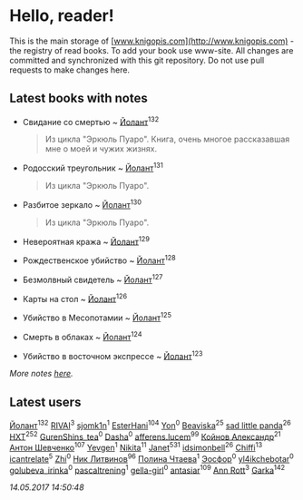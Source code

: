 # Hello, reader!
This is the main storage of [www.knigopis.com](http://www.knigopis.com) - the registry of read books.
To add your book use www-site. All changes are committed and synchronized with this git repository.
Do not use pull requests to make changes here.


## Latest books with notes
* Свидание со смертью ~ [Йолант](users/104/104690883692185089260-google)<sup>132</sup>
    > Из цикла "Эркюль Пуаро". Книга, очень многое рассказавшая мне о моей и чужих жизнях.

* Родосский треугольник ~ [Йолант](users/104/104690883692185089260-google)<sup>131</sup>
    > Из цикла "Эркюль Пуаро".

* Разбитое зеркало ~ [Йолант](users/104/104690883692185089260-google)<sup>130</sup>
    > Из цикла "Эркюль Пуаро".

* Невероятная кража ~ [Йолант](users/104/104690883692185089260-google)<sup>129</sup>

* Рождественское убийство ~ [Йолант](users/104/104690883692185089260-google)<sup>128</sup>

* Безмолвный свидетель ~ [Йолант](users/104/104690883692185089260-google)<sup>127</sup>

* Карты на стол ~ [Йолант](users/104/104690883692185089260-google)<sup>126</sup>

* Убийство в Месопотамии ~ [Йолант](users/104/104690883692185089260-google)<sup>125</sup>

* Смерть в облаках ~ [Йолант](users/104/104690883692185089260-google)<sup>124</sup>

* Убийство в восточном экспрессе ~ [Йолант](users/104/104690883692185089260-google)<sup>123</sup>


_More notes [here](latest_books_with_notes.md)._


## Latest users
[Йолант](users/104/104690883692185089260-google)<sup>132</sup> 
[RIVAI](users/105/105617470861273678190-google)<sup>3</sup> 
[sjomk1n](users/243/243975624-vkontakte)<sup>1</sup> 
[EsterHani](users/305/30558181-vkontakte)<sup>104</sup> 
[Yon](users/103/10348899-vkontakte)<sup>0</sup> 
[Beaviska](users/102/10202544960024508-facebook)<sup>25</sup> 
[sad little panda](users/188/1882525281990290-facebook)<sup>26</sup> 
[HXT](users/100/100002563462782-facebook)<sup>252</sup> 
[GurenShins_tea](users/712/712242609159274496-twitter)<sup>0</sup> 
[Dasha](users/130/13015628898852979311-mailru)<sup>0</sup> 
[afferens.lucem](users/196/196071655-vkontakte)<sup>99</sup> 
[Койнов Александр](users/414/414040473-vkontakte)<sup>21</sup> 
[Антон Шевченко](users/339/339786161-vkontakte)<sup>107</sup> 
[Yevgen](users/100/100001921022265-facebook)<sup>1</sup> 
[Nikita](users/100/100684315-vkontakte)<sup>11</sup> 
[Janet](users/205/20565064-vkontakte)<sup>531</sup> 
[idsimonbell](users/380/380554090-vkontakte)<sup>26</sup> 
[Chiffi](users/105/105831994080785626680-google)<sup>13</sup> 
[icantrelate](users/111/111003752220369872386-googleplus)<sup>5</sup> 
[Zhi](users/104/104502610850806942588-google)<sup>0</sup> 
[Ник Литвинов](users/241/241974816-vkontakte)<sup>96</sup> 
[Полина Чтаева](users/182/18209789998000712034-mailru)<sup>1</sup> 
[Эосфор](users/193/1931089343792598-facebook)<sup>0</sup> 
[yl4ikchebotar](users/651/65177110-vkontakte)<sup>0</sup> 
[golubeva_irinka](users/208/20867638-vkontakte)<sup>0</sup> 
[pascaltrening](users/116/1168869274-facebook)<sup>1</sup> 
[gella-girl](users/421/42198251-vkontakte)<sup>0</sup> 
[antasiar](users/688/68827372-vkontakte)<sup>109</sup> 
[Ann Rott](users/108/108774233915925319546-google)<sup>3</sup> 
[Garka](users/115/115753719718250012620-google)<sup>142</sup> 


_14.05.2017 14:50:48_
